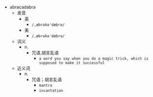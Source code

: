 - abracadabra
  - 发音
    - 英
      - `/,æbrəkə'dæbrə/`
    - 美
      - `/,æbrəkə'dæbrə/`
  - 词义
    - n.
      - 咒语,胡言乱语
        - `a word you say when you do a magic trick, which is supposed to make it successful`
  - 近义词
    - n.
      - 咒语；胡言乱语
        - `mantra`
        - `incantation`
